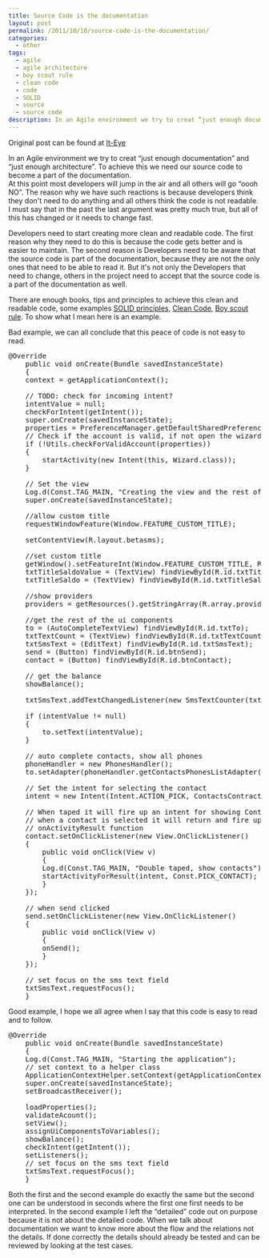 ```yaml
---
title: Source Code is the documentation
layout: post
permalink: /2011/10/10/source-code-is-the-documentation/
categories:
  - other
tags:
  - agile
  - agile architecture
  - boy scout rule
  - clean code
  - code
  - SOLID
  - source
  - source code
description: In an Agile environment we try to creat “just enough documentation” and “just enough architecture”. To achieve this we need our source code to become a part of the documentation.  
---
```

Original post can be found at [It-Eye][1]

In an Agile environment we try to creat “just enough documentation” and “just enough architecture”. To achieve this we need our source code to become a part of the documentation.  
At this point most developers will jump in the air and all others will go “oooh NO”. The reason why we have such reactions is because developers think they don't need to do anything and all others think the code is not readable. I must say that in the past the last argument was pretty much true, but all of this has changed or it needs to change fast. 

  
Developers need to start creating more clean and readable code. The first reason why they need to do this is because the code gets better and is easier to maintain. The second reason is Developers need to be aware that the source code is part of the documentation, because they are not the only ones that need to be able to read it. But it's not only the Developers that need to change, others in the project need to accept that the source code is a part of the documentation as well.

There are enough books, tips and principles to achieve this clean and readable code, some examples [SOLID principles][2], [Clean Code][3], [Boy scout rule][4]. To show what I mean here is an example.

Bad example, we can all conclude that this peace of code is not easy to read.

<pre class="brush: java; title: ; notranslate" title="">@Override
    public void onCreate(Bundle savedInstanceState)
    {
	context = getApplicationContext();

	// TODO: check for incoming intent?
	intentValue = null;
	checkForIntent(getIntent());
	super.onCreate(savedInstanceState);
	properties = PreferenceManager.getDefaultSharedPreferences(Beta_SMS.this);
	// Check if the account is valid, if not open the wizard (should happen only the first time you open the app
	if (!Utils.checkForValidAccount(properties))
	{
	    startActivity(new Intent(this, Wizard.class));
	}

	// Set the view
	Log.d(Const.TAG_MAIN, "Creating the view and the rest of the GUI.");
	super.onCreate(savedInstanceState);

	//allow custom title
	requestWindowFeature(Window.FEATURE_CUSTOM_TITLE);

	setContentView(R.layout.betasms);

	//set custom title
	getWindow().setFeatureInt(Window.FEATURE_CUSTOM_TITLE, R.layout.title);
	txtTitleSaldoValue = (TextView) findViewById(R.id.txtTitleSaldoValue);
	txtTitleSaldo = (TextView) findViewById(R.id.txtTitleSaldo);	

	//show providers
	providers = getResources().getStringArray(R.array.providers);

	//get the rest of the ui components
	to = (AutoCompleteTextView) findViewById(R.id.txtTo);
	txtTextCount = (TextView) findViewById(R.id.txtTextCount);
	txtSmsText = (EditText) findViewById(R.id.txtSmsText);
	send = (Button) findViewById(R.id.btnSend);
	contact = (Button) findViewById(R.id.btnContact);

	// get the balance
	showBalance();

	txtSmsText.addTextChangedListener(new SmsTextCounter(txtTextCount));

	if (intentValue != null)
	{
	    to.setText(intentValue);
	}

	// auto complete contacts, show all phones
	phoneHandler = new PhonesHandler();
	to.setAdapter(phoneHandler.getContactsPhonesListAdapter(getContentResolver(), this));

	// Set the intent for selecting the contact
	intent = new Intent(Intent.ACTION_PICK, ContactsContract.Contacts.CONTENT_URI);

	// When taped it will fire up an intent for showing Contacts,
	// when a contact is selected it will return and fire up
	// onActivityResult function
	contact.setOnClickListener(new View.OnClickListener()
	{
	    public void onClick(View v)
	    {
		Log.d(Const.TAG_MAIN, "Double taped, show contacts");
		startActivityForResult(intent, Const.PICK_CONTACT);
	    }
	});

	// when send clicked
	send.setOnClickListener(new View.OnClickListener()
	{
	    public void onClick(View v)
	    {
		onSend();
	    }
	});

	// set focus on the sms text field
	txtSmsText.requestFocus();
    }
</pre>

Good example, I hope we all agree when I say that this code is easy to read and to follow. 

<pre class="brush: java; title: ; notranslate" title="">@Override
    public void onCreate(Bundle savedInstanceState)
    {
	Log.d(Const.TAG_MAIN, "Starting the application");
	// set context to a helper class
	ApplicationContextHelper.setContext(getApplicationContext());
	super.onCreate(savedInstanceState);
	setBroadcastReceiver();

	loadProperties();
	validateAcount();
	setView();
	assignUiComponentsToVariables();
	showBalance();
	checkIntent(getIntent());
	setListeners();
	// set focus on the sms text field
	txtSmsText.requestFocus();
    }
</pre>

Both the first and the second example do exactly the same but the second one can be understood in seconds where the first one first needs to be interpreted. In the second example I left the “detailed” code out on purpose because it is not about the detailed code. When we talk about documentation we want to know more about the flow and the relations not the details. If done correctly the details should already be tested and can be reviewed by looking at the test cases.

 [1]: http://www.it-eye.nl/2011/10/10/source-code-is-the-documentation/
 [2]: http://en.wikipedia.org/wiki/SOLID_(object-oriented_design)
 [3]: http://www.amazon.com/Clean-Code-Handbook-Software-Craftsmanship/dp/0132350882
 [4]: http://programmer.97things.oreilly.com/wiki/index.php/The_Boy_Scout_Rule